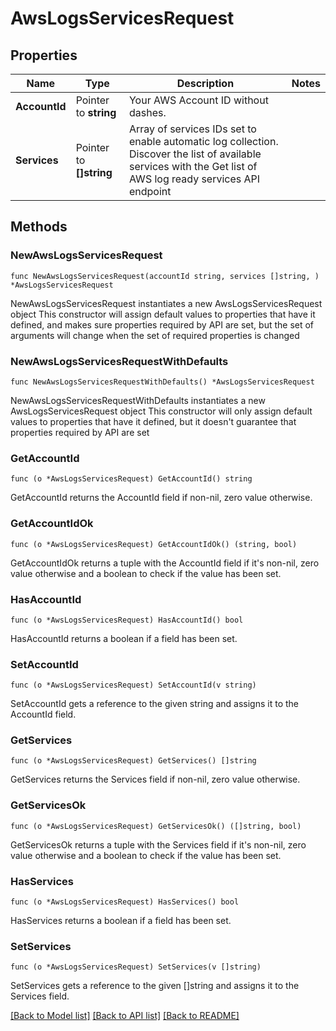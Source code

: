 # AwsLogsServicesRequest

## Properties

Name | Type | Description | Notes
------------ | ------------- | ------------- | -------------
**AccountId** | Pointer to **string** | Your AWS Account ID without dashes. | 
**Services** | Pointer to **[]string** | Array of services IDs set to enable automatic log collection. Discover the list of available services with the Get list of AWS log ready services API endpoint | 

## Methods

### NewAwsLogsServicesRequest

`func NewAwsLogsServicesRequest(accountId string, services []string, ) *AwsLogsServicesRequest`

NewAwsLogsServicesRequest instantiates a new AwsLogsServicesRequest object
This constructor will assign default values to properties that have it defined,
and makes sure properties required by API are set, but the set of arguments
will change when the set of required properties is changed

### NewAwsLogsServicesRequestWithDefaults

`func NewAwsLogsServicesRequestWithDefaults() *AwsLogsServicesRequest`

NewAwsLogsServicesRequestWithDefaults instantiates a new AwsLogsServicesRequest object
This constructor will only assign default values to properties that have it defined,
but it doesn't guarantee that properties required by API are set

### GetAccountId

`func (o *AwsLogsServicesRequest) GetAccountId() string`

GetAccountId returns the AccountId field if non-nil, zero value otherwise.

### GetAccountIdOk

`func (o *AwsLogsServicesRequest) GetAccountIdOk() (string, bool)`

GetAccountIdOk returns a tuple with the AccountId field if it's non-nil, zero value otherwise
and a boolean to check if the value has been set.

### HasAccountId

`func (o *AwsLogsServicesRequest) HasAccountId() bool`

HasAccountId returns a boolean if a field has been set.

### SetAccountId

`func (o *AwsLogsServicesRequest) SetAccountId(v string)`

SetAccountId gets a reference to the given string and assigns it to the AccountId field.

### GetServices

`func (o *AwsLogsServicesRequest) GetServices() []string`

GetServices returns the Services field if non-nil, zero value otherwise.

### GetServicesOk

`func (o *AwsLogsServicesRequest) GetServicesOk() ([]string, bool)`

GetServicesOk returns a tuple with the Services field if it's non-nil, zero value otherwise
and a boolean to check if the value has been set.

### HasServices

`func (o *AwsLogsServicesRequest) HasServices() bool`

HasServices returns a boolean if a field has been set.

### SetServices

`func (o *AwsLogsServicesRequest) SetServices(v []string)`

SetServices gets a reference to the given []string and assigns it to the Services field.


[[Back to Model list]](../README.md#documentation-for-models) [[Back to API list]](../README.md#documentation-for-api-endpoints) [[Back to README]](../README.md)


